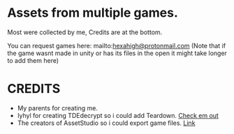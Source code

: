 # Assets from multiple games.

Most were collected by me, Credits are at the bottom.

You can request games here: mailto:hexahigh@protonmail.com
(Note that if the game wasnt made in unity or has its files in the open it might take longer to add them here)

# CREDITS
- My parents for creating me.
- lyhyl for creating TDEdecrypt so i could add Teardown. [Check em out](https://github.com/lyhyl)
- The creators of AssetStudio so i could export game files. [Link](https://github.com/Perfare/AssetStudio)
